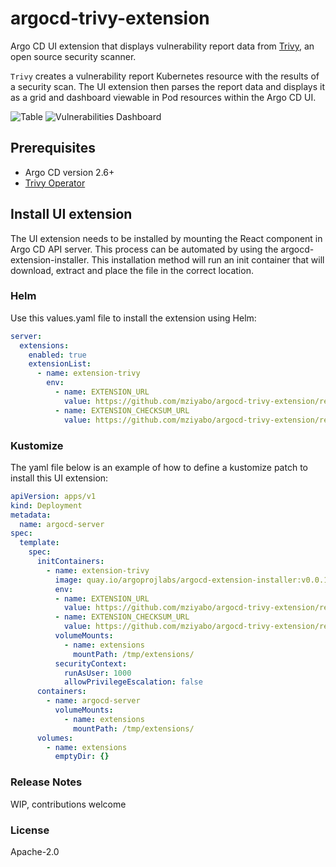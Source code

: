 # argocd-trivy-extension

Argo CD UI extension that displays vulnerability report data from [Trivy](https://aquasecurity.github.io/trivy), an open source security scanner.

`Trivy` creates a vulnerability report Kubernetes resource with the results of a security scan. The UI extension then parses the report data and displays it as a grid and dashboard viewable in Pod resources within the Argo CD UI.

![Table](./docs/table.png) ![Vulnerabilities Dashboard](./docs/dashboard.png)

## Prerequisites

- Argo CD version 2.6+
- [Trivy Operator](https://aquasecurity.github.io/trivy-operator/v0.3.0/operator/)

## Install UI extension

The UI extension needs to be installed by mounting the React component in Argo CD API server. This process can be automated by using the argocd-extension-installer. This installation method will run an init container that will download, extract and place the file in the correct location.

### Helm

Use this values.yaml file to install the extension using Helm:

```yaml
server:
  extensions:
    enabled: true
    extensionList:
      - name: extension-trivy
        env:
          - name: EXTENSION_URL
            value: https://github.com/mziyabo/argocd-trivy-extension/releases/download/v0.1.0/extension-trivy.tar
          - name: EXTENSION_CHECKSUM_URL
            value: https://github.com/mziyabo/argocd-trivy-extension/releases/download/v0.1.0/extension-trivy_checksums.txt
```

### Kustomize

The yaml file below is an example of how to define a kustomize patch to install this UI extension:

```yaml
apiVersion: apps/v1
kind: Deployment
metadata:
  name: argocd-server
spec:
  template:
    spec:
      initContainers:
        - name: extension-trivy
          image: quay.io/argoprojlabs/argocd-extension-installer:v0.0.1
          env:
          - name: EXTENSION_URL
            value: https://github.com/mziyabo/argocd-trivy-extension/releases/download/v0.1.0/extension-trivy.tar
          - name: EXTENSION_CHECKSUM_URL
            value: https://github.com/mziyabo/argocd-trivy-extension/releases/download/v0.1.0/extension-trivy_checksums.txt
          volumeMounts:
            - name: extensions
              mountPath: /tmp/extensions/
          securityContext:
            runAsUser: 1000
            allowPrivilegeEscalation: false
      containers:
        - name: argocd-server
          volumeMounts:
            - name: extensions
              mountPath: /tmp/extensions/
      volumes:
        - name: extensions
          emptyDir: {}
```

### Release Notes

WIP, contributions welcome

### License

Apache-2.0
